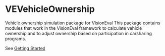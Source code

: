 # VEVehicleOwnership
Vehicle ownership simulation package for VisionEval
This package contains modules that work in the VisionEval framework to calculate vehicle ownership and to adjust ownership based on participation in carsharing programs.

See [Getting Started](https://github.com/gregorbj/VisionEval/wiki/Getting-Started)